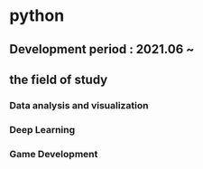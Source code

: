 # python
## Development period : 2021.06 ~

## the field of study
### Data analysis and visualization

### Deep Learning

### Game Development
